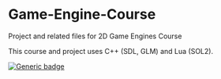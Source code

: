 # Game-Engine-Course
Project and related files for 2D Game Engines Course

This course and project uses C++ (SDL, GLM) and Lua (SOL2).

[![Generic badge](https://img.shields.io/badge/Status-Course%20Complete-green.svg)](https://shields.io/)
